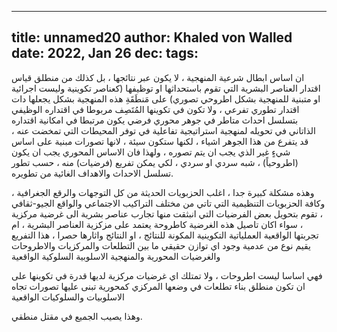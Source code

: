 
---
title: unnamed20
author: Khaled von Walled
date: 2022, Jan 26
dec:
tags:
---
ان اساس ابطال شرعية المنهجية ، لا يكون عبر نتائجها ، بل كذلك من منطلق قياس اقتدار العناصر البشرية التي تقوم باستحداثها او توظيفها (كعناصر تكوينية وليست اجرائية او متبنية للمنهجية بشكل اطروحي تصوري) على مَنطَقَةِ هذه المنهجية بشكل يجعلها دات اقتدار تطوري تفرعي ، ولا تكون في تكوينها المُتَصِف مربوطا في اقتداره الوظيفي بتسلسل احداث متاطر في جوهر محوري فرضي يكون مرتبطا في امكانية اقتداره الذاتاني في  تحويله لمنهجية استراتيجية تفاعلية في توفر المحيطات التي تمخضت عنه ، قد يتفرع من هذا الجوهر اشياء ، لكنها ستكون سيئة ، لانها تصورات مبنية على اساس شيءٍ غير الذي يجب ان يتم تصوره ، ولهذا فان الاساس المحوري يجب ان يكون (اطروحياً) ، شبه سردي او سردي ، لكي يمكن تفريع (فرضيات) منه ، حسب تطور تسلسل الاحداث والاهداف الغائية من تطويره.


وهذه مشكلة كبيرة جدا ، اغلب الحزبويات الحديثة من كل التوجهات والرقع الجغرافية ، وكافة الحزبويات التنظيمية التي تاتي من مختلف التراكيب الاجتماعي والواقع الجيو-ثقافي ، تقوم بتحويل بعض الفرضيات التي انبثقت منها تجارب عناصر بشرية الى غرضية مركزية ، سواء اكان تاصيل هذه الغرضية كاطروحة يعتمد على مزكزية العناصر البشرية ، ام تجربتها الواقعية العملياتية التكوينية المكونة للنتائج ، او النتائج واثارها حصرا ، هذا التفريع يقيم نوع من عدمية وجود اي توازن حقيقي ما بين التطلعات والمركزيات والاطروحات والغرضيات المحورية والمنهجية الاسلوبية السلوكية الواقعية

فهي اساسا ليست اطروحات ، ولا تمتلك اي غرضيات مركزية لديها قدرة في تكوينها على ان تكون منطلق بناء تطلعات في وضعها المركزي كمحورية تبنى عليها تصورات تجاه الاسلوبيات والسلوكيات الواقعية



وهذا يصيب الجميع في مقتل منطقي.


